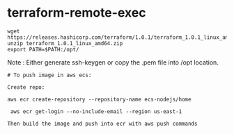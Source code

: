 # terraform-remote-exec

```
wget https://releases.hashicorp.com/terraform/1.0.1/terraform_1.0.1_linux_amd64.zip
unzip terraform_1.0.1_linux_amd64.zip
export PATH=$PATH:/opt/

```

Note : Either generate ssh-keygen or copy the .pem file into /opt location.


```
# To push image in aws ecs:

Create repo:

aws ecr create-repository --repository-name ecs-nodejs/home

 aws ecr get-login --no-include-email --region us-east-1

Then build the image and push into ecr with aws push commands
```
